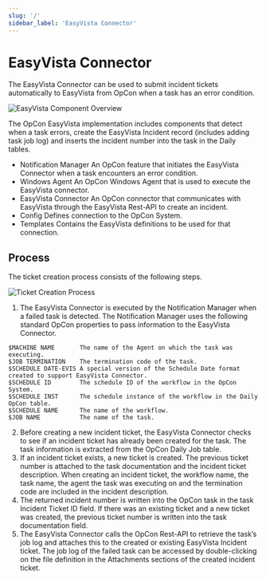 ```yaml
---
slug: '/'
sidebar_label: 'EasyVista Connector'
---
```


# EasyVista Connector

The EasyVista Connector can be used to submit incident tickets automatically to EasyVista from OpCon when a task has an error condition.

![EasyVista Component Overview](/img/easyvista-component-overview.png)

The OpCon EasyVista implementation includes components that detect when a task errors, create the EasyVista Incident record (includes adding task job log) and inserts the incident number into the task in the Daily tables.

- Notification Manager 		An OpCon feature that initiates the EasyVista Connector when a task encounters an error condition.
- Windows Agent		        An OpCon Windows Agent that is used to execute the EasyVista connector.
- EasyVista Connector		An OpCon connector that communicates with EasyVista through the EasyVista Rest-API to create an incident.
- Config				    Defines connection to the OpCon System.
- Templates			        Contains the EasyVista definitions to be used for that connection.

## Process
The ticket creation process consists of the following steps.

![Ticket Creation Process](/img/ticket-creation-process.png)

1.	The EasyVista Connector is executed by the Notification Manager when a failed task is detected. The Notification Manager uses the following standard OpCon properties to pass information to the EasyVista Connector.

```
$MACHINE NAME		The name of the Agent on which the task was executing.
$JOB TERMINATION	The termination code of the task.
$SCHEDULE DATE-EVIS	A special version of the Schedule Date format created to support EasyVista Connector.
$SCHEDULE ID		The schedule ID of the workflow in the OpCon System.
$SCHEDULE INST		The schedule instance of the workflow in the Daily OpCon table.
$SCHEDULE NAME		The name of the workflow.
$JOB NAME		    The name of the task.
```
2.	Before creating a new incident ticket, the EasyVista Connector checks to see if an incident ticket has already been created for the task. The task information is extracted from the OpCon Daily Job table.
3.	If an incident ticket exists, a new ticket is created. The previous ticket number is attached to the task documentation and the incident ticket description. When creating an incident ticket, the workflow name, the task name, the agent the task was executing on and the termination code are included in the incident description. 
4.	The returned incident number is written into the OpCon task in the task Incident Ticket ID field. If there was an existing ticket and a new ticket was created, the previous ticket number is written into the task documentation field.
5.	The EasyVista Connector calls the OpCon Rest-API to retrieve the task’s job log and attaches this to the created or existing EasyVista Incident ticket. The job log of the failed task can be accessed by double-clicking on the file definition in the Attachments sections of the created incident ticket.
